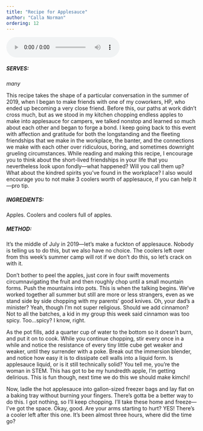```yaml
---
title: "Recipe for Applesauce"
author: "Calla Norman"
ordering: 12
---
```


<audio controls src="/assets/zine/z3/Applesauce.m4a">
<a href="/assets/zine/z3/Applesauce.m4a">Download audio</a>
</audio>

##### SERVES:

_many_

This recipe takes the shape of a particular conversation in the summer of 2019, when I began to make friends with one of my coworkers, HP, who ended up becoming a very close friend. Before this, our paths at work didn’t cross much, but as we stood in my kitchen chopping endless apples to make into applesauce for campers, we talked nonstop and learned so much about each other and began to forge a bond. I keep going back to this event with affection and gratitude for both the longstanding and the fleeting friendships that we make in the workplace, the banter, and the connections we make with each other over ridiculous, boring, and sometimes downright grueling circumstances. While reading and making this recipe, I encourage you to think about the short-lived friendships in your life that you nevertheless look upon fondly—what happened? Will you call them up? What about the kindred spirits you’ve found in the workplace? I also would encourage you to not make 3 coolers worth of applesauce, if you can help it—pro tip.

##### INGREDIENTS:

Apples. Coolers and coolers full of apples.

##### METHOD:

It’s the middle of July in 2019—let’s make a fuckton of applesauce. Nobody is telling us to do this, but we also have no choice. The coolers left over from this week’s summer camp will rot if we don’t do this, so let’s crack on with it.

Don’t bother to peel the apples, just core in four swift movements circumnavigating the fruit and then roughly chop until a small mountain forms. Push the mountains into pots. This is when the talking begins. We’ve worked together all summer but still are more or less strangers, even as we stand side by side chopping with my parents’ good knives. Oh, your dad’s a minister? Yeah, though I’m not super religious. Should we add cinnamon? Not to all the batches, a kid in my group this week said cinnamon was too spicy. Too…spicy? I know, right.

As the pot fills, add a quarter cup of water to the bottom so it doesn’t burn, and put it on to cook. While you continue chopping, stir every once in a while and notice the resistance of every tiny little cube get weaker and weaker, until they surrender with a poke. Break out the immersion blender, and notice how easy it is to dissipate cell walls into a liquid form. Is applesauce liquid, or is it still technically solid? You tell me, you’re the woman in STEM. This has got to be my hundredth apple, I’m getting delirious. This is fun though, next time we do this we should make kimchi!

Now, ladle the hot applesauce into gallon-sized freezer bags and lay flat on a baking tray without burning your fingers. There’s gotta be a better way to do this. I got nothing, so I’ll keep chopping. I’ll take these home and freeze—I’ve got the space. Okay, good. Are your arms starting to hurt? YES! There’s a cooler left after this one. It’s been almost three hours, where did the time go?
